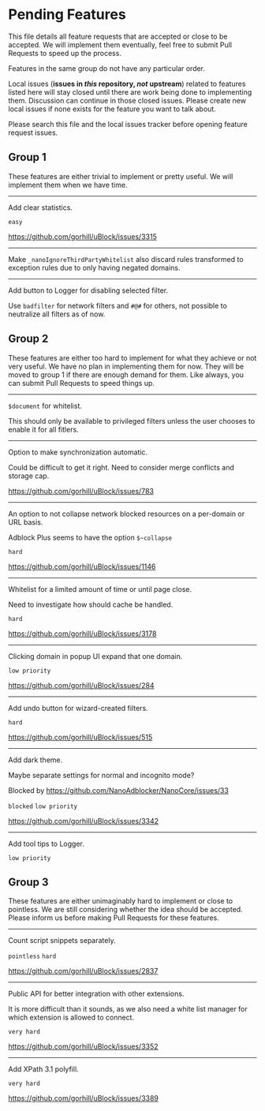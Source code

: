 # Pending Features

This file details all feature requests that are accepted or close to be
accepted. We will implement them eventually, feel free to submit Pull Requests
to speed up the process.

Features in the same group do not have any particular order.

Local issues (**issues in *this* repository, *not* upstream**) related to
features listed here will stay closed until there are work being done to
implementing them. Discussion can continue in those closed issues. Please
create new local issues if none exists for the feature you want to talk about.

Please search this file and the local issues tracker before opening feature
request issues.

## Group 1

These features are either trivial to implement or pretty useful. We will
implement them when we have time.

---

Add clear statistics.

`easy`

https://github.com/gorhill/uBlock/issues/3315

---

Make `_nanoIgnoreThirdPartyWhitelist` also discard rules transformed to
exception rules due to only having negated domains.

---

Add button to Logger for disabling selected filter.

Use `badfilter` for network filters and `#@#` for others, not possible to
neutralize all filters as of now.

## Group 2

These features are either too hard to implement for what they achieve or not
very useful. We have no plan in implementing them for now. They will be moved
to group 1 if there are enough demand for them. Like always, you can submit
Pull Requests to speed things up.

---

`$document` for whitelist.

This should only be available to privileged filters unless the user chooses to
enable it for all fitlers.

---

Option to make synchronization automatic.

Could be difficult to get it right. Need to consider merge conflicts and
storage cap.

https://github.com/gorhill/uBlock/issues/783

---

An option to not collapse network blocked resources on a per-domain or URL
basis.

Adblock Plus seems to have the option `$~collapse`

`hard`

https://github.com/gorhill/uBlock/issues/1146

---

Whitelist for a limited amount of time or until page close.

Need to investigate how should cache be handled.

`hard`

https://github.com/gorhill/uBlock/issues/3178

---

Clicking domain in popup UI expand that one domain.

`low priority`

https://github.com/gorhill/uBlock/issues/284

---

Add undo button for wizard-created filters.

`hard`

https://github.com/gorhill/uBlock/issues/515

---

Add dark theme.

Maybe separate settings for normal and incognito mode?

Blocked by https://github.com/NanoAdblocker/NanoCore/issues/33

`blocked` `low priority`

https://github.com/gorhill/uBlock/issues/3342

---

Add tool tips to Logger.

`low priority`

## Group 3

These features are either unimaginably hard to implement or close to pointless.
We are still considering whether the idea should be accepted. Please inform us
before making Pull Requests for these features.

---

Count script snippets separately.

`pointless` `hard`

https://github.com/gorhill/uBlock/issues/2837

---

Public API for better integration with other extensions.

It is more difficult than it sounds, as we also need a white list manager for
which extension is allowed to connect.

`very hard`

https://github.com/gorhill/uBlock/issues/3352

---

Add XPath 3.1 polyfill.

`very hard`

https://github.com/gorhill/uBlock/issues/3389
